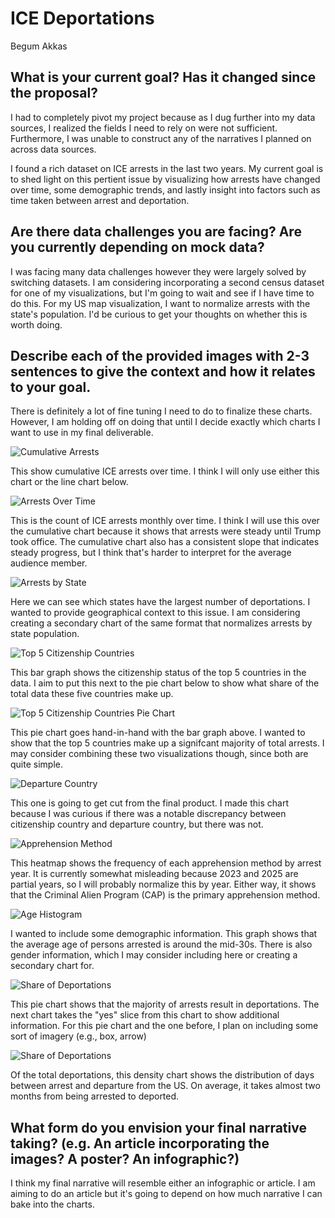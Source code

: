# ICE Deportations

Begum Akkas

## What is your current goal? Has it changed since the proposal?

I had to completely pivot my project because as I dug further into my data sources, I realized the fields I need to rely on were not sufficient. Furthermore, I was unable to construct any of the narratives I planned on across data sources. 

I found a rich dataset on ICE arrests in the last two years. My current goal is to shed light on this pertient issue by visualizing how arrests have changed over time, some demographic trends, and lastly insight into factors such as time taken between arrest and deportation. 

## Are there data challenges you are facing? Are you currently depending on mock data?

I was facing many data challenges however they were largely solved by switching datasets. I am considering incorporating a second census dataset for one of my visualizations, but I'm going to wait and see if I have time to do this. For my US map visualization, I want to normalize arrests with the state's population. I'd be curious to get your thoughts on whether this is worth doing.

## Describe each of the provided images with 2-3 sentences to give the context and how it relates to your goal.

There is definitely a lot of fine tuning I need to do to finalize these charts. However, I am holding off on doing that until I decide exactly which charts I want to use in my final deliverable. 

![Cumulative Arrests](../charts/cumulative_arrests.svg) 

This show cumulative ICE arrests over time. I think I will only use either this chart or the line chart below. 

![Arrests Over Time](../charts/arrests_over_time.svg)

This is the count of ICE arrests monthly over time. I think I will use this over the cumulative chart because it shows that arrests were steady until Trump took office. The cumulative chart also has a consistent slope that indicates steady progress, but I think that's harder to interpret for the average audience member.

![Arrests by State](../charts/arrests_by_state.svg)

Here we can see which states have the largest number of deportations. I wanted to provide geographical context to this issue. I am considering creating a secondary chart of the same format that normalizes arrests by state population. 

![Top 5 Citizenship Countries](../charts/citizenship_country.svg)

This bar graph shows the citizenship status of the top 5 countries in the data. I aim to put this next to the pie chart below to show what share of the total data these five countries make up. 

![Top 5 Citizenship Countries Pie Chart](../charts/pie_top5_countries.svg)

This pie chart goes hand-in-hand with the bar graph above. I wanted to show that the top 5 countries make up a signifcant majority of total arrests. I may consider combining these two visualizations though, since both are quite simple. 

![Departure Country](../charts/departure_country.svg)

This one is going to get cut from the final product. I made this chart because I was curious if there was a notable discrepancy between citizenship country and departure country, but there was not.

![Apprehension Method](../charts/heatmap_method.svg)

This heatmap shows the frequency of each apprehension method by arrest year. It is currently somewhat misleading because 2023 and 2025 are partial years, so I will probably normalize this by year. Either way, it shows that the Criminal Alien Program (CAP) is the primary apprehension method. 

![Age Histogram](../charts/age_histogram.svg)

I wanted to include some demographic information. This graph shows that the average age of persons arrested is around the mid-30s. There is also gender information, which I may consider including here or creating a secondary chart for. 

![Share of Deportations](../charts/pie_deportations.svg)

This pie chart shows that the majority of arrests result in deportations. The next chart takes the "yes" slice from this chart to show additional information. For this pie chart and the one before, I plan on including some sort of imagery (e.g., box, arrow)

![Share of Deportations](../charts/density_days.svg)

Of the total deportations, this density chart shows the distribution of days between arrest and departure from the US. On average, it takes almost two months from being arrested to deported. 


## What form do you envision your final narrative taking? (e.g. An article incorporating the images? A poster? An infographic?)

I think my final narrative will resemble either an infographic or article. I am aiming to do an article but it's going to depend on how much narrative I can bake into the charts. 